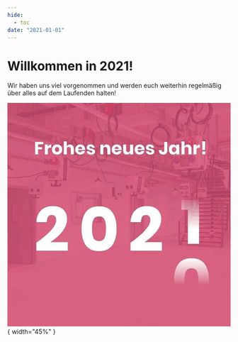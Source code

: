 ```yaml
---
hide:
  - toc
date: "2021-01-01"  
---
```


# Willkommen in 2021!

Wir haben uns viel vorgenommen und werden euch weiterhin regelmäßig über alles auf dem Laufenden halten!

![weiße Schrift auf pinkem Hintergrund Willkommen in 2021](../medien/2021-01-01a.jpg){ width="45%" } 